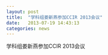 ```yaml
---
layout: post
title:  "学科组娄新燕参加CCIR 2013会议"
date:   2013-07-19 14:43:13
categories: news
---
```


学科组娄新燕参加CCIR 2013会议

